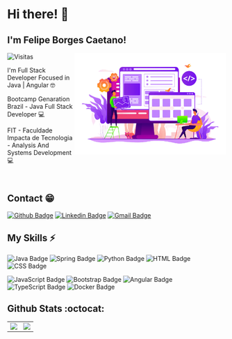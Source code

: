 ### <h1>Hi there! :wave:</h1>
 
## I'm Felipe Borges Caetano!

<img align="right" width="350" src="https://github.com/caetano-felipe/caetano-felipe/blob/main/images/dev.png" /> 

<p><img src="https://visitor-badge.glitch.me/badge?page_id=caetano-felipe.caetano-felipe" alt="Visitas"></p>

I'm Full Stack Developer Focused in Java | Angular :nerd_face:

Bootcamp Genaration Brazil - Java Full Stack Developer 💻

FIT - Faculdade Impacta de Tecnologia - Analysis And Systems Development 💻

</br>

## Contact :grin:

[![Github Badge](https://img.shields.io/badge/-Github-000?style=flat-plastic&logo=Github&logoColor=white&link=https://github.com/caetano-felipe)](https://github.com/caetano-felipe)
[![Linkedin Badge](https://img.shields.io/badge/-LinkedIn-blue?style=flat-plastic&logo=Linkedin&logoColor=white&link=https://www.linkedin.com/in/felipe-borges-caetano-78627416a)](https://www.linkedin.com/in/felipe-borges-caetano-78627416a)
[![Gmail Badge](https://img.shields.io/badge/-Gmail-c14438?style=flat-plastic&logo=Gmail&logoColor=white&link=mailto:caetano.fbc@gmail.com)](mailto:caetano.fbc@gmail.com)

## My Skills :zap:

![Java Badge](https://img.shields.io/badge/Java-%23ED8B00.svg?&style=plastic&logo=java&logoColor=white?logoWidth=40)
![Spring Badge](https://img.shields.io/badge/Spring%20-%236DB33F.svg?&style=plastic&logo=spring&logoColor=white)
![Python Badge](https://img.shields.io/badge/Python%20-14354C.svg?style=plastic&logo=python&logoColor=white)
![HTML Badge](https://img.shields.io/badge/HTML5%20-%23E34F26.svg?&style=plastic&logo=html5&logoColor=white)
![CSS Badge](https://img.shields.io/badge/CSS3%20-%231572B6.svg?&style=plastic&logo=css3&logoColor=white)

![JavaScript Badge](https://img.shields.io/badge/JavaScript-yellow.svg?&style=plastic&logo=javascript&logoColor=white)
![Bootstrap Badge](https://img.shields.io/badge/Bootstrap%20-%23563D7C.svg?&style=plastic&logo=bootstrap&logoColor=white)
![Angular Badge](https://img.shields.io/badge/Angular%20-%23DD0031.svg?&style=plastic&logo=angular&logoColor=white?color=blue)
![TypeScript Badge](https://img.shields.io/badge/TypeScript%20-%23007ACC.svg?&style=plastic&logo=typescript&logoColor=white)
![Docker Badge](https://img.shields.io/badge/Docker-0FAAFF.svg?&style=plastic&logo=docker&logoColor=white)

## Github Stats :octocat:
<center>
<table>
  <tr>
    <td><img align="left" padding-right="10px" src=https://github-readme-stats.vercel.app/api?username=caetano-felipe&show_icons=true&theme=dracula></td>
    <td><img align="left" padding-right="10px" src=https://github-readme-stats.vercel.app/api/top-langs/?username=caetano-felipe&show_icons=true&theme=dracula&layout=compact></td>
  </tr>  
</table>
</center>
